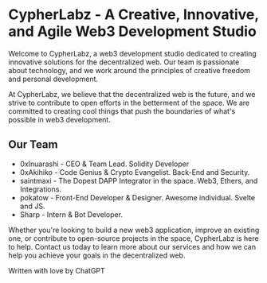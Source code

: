 # CypherLabz - A Creative, Innovative, and Agile Web3 Development Studio

Welcome to CypherLabz, a web3 development studio dedicated to creating innovative solutions for the decentralized web. Our team is passionate about technology, and we work around the principles of creative freedom and personal development.

At CypherLabz, we believe that the decentralized web is the future, and we strive to contribute to open efforts in the betterment of the space. We are committed to creating cool things that push the boundaries of what's possible in web3 development.

## Our Team

- 0xInuarashi - CEO & Team Lead. Solidity Developer
- 0xAkihiko - Code Genius & Crypto Evangelist. Back-End and Security.
- saintmaxi - The Dopest DAPP Integrator in the space. Web3, Ethers, and Integrations.
- pokatow - Front-End Developer & Designer. Awesome individual. Svelte and JS.
- Sharp - Intern & Bot Developer. 

Whether you're looking to build a new web3 application, improve an existing one, or contribute to open-source projects in the space, CypherLabz is here to help. Contact us today to learn more about our services and how we can help you achieve your goals in the decentralized web.

Written with love by ChatGPT
